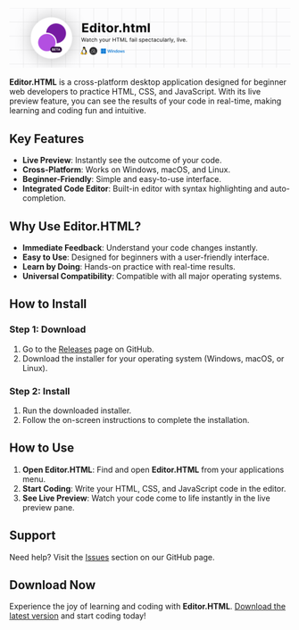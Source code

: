 ![image](/assets/header.png)

**Editor.HTML** is a cross-platform desktop application designed for beginner web developers to practice HTML, CSS, and JavaScript. With its live preview feature, you can see the results of your code in real-time, making learning and coding fun and intuitive.

## Key Features

- **Live Preview**: Instantly see the outcome of your code.
- **Cross-Platform**: Works on Windows, macOS, and Linux.
- **Beginner-Friendly**: Simple and easy-to-use interface.
- **Integrated Code Editor**: Built-in editor with syntax highlighting and auto-completion.

## Why Use Editor.HTML?

- **Immediate Feedback**: Understand your code changes instantly.
- **Easy to Use**: Designed for beginners with a user-friendly interface.
- **Learn by Doing**: Hands-on practice with real-time results.
- **Universal Compatibility**: Compatible with all major operating systems.

## How to Install

### Step 1: Download

1. Go to the [Releases](https://github.com/adityavijay21/editor.html/releases) page on GitHub.
2. Download the installer for your operating system (Windows, macOS, or Linux).

### Step 2: Install

1. Run the downloaded installer.
2. Follow the on-screen instructions to complete the installation.

## How to Use

1. **Open Editor.HTML**: Find and open **Editor.HTML** from your applications menu.
2. **Start Coding**: Write your HTML, CSS, and JavaScript code in the editor.
3. **See Live Preview**: Watch your code come to life instantly in the live preview pane.

## Support

Need help? Visit the [Issues](https://github.com/adityavijay21/editor.html/issues) section on our GitHub page.

## Download Now

Experience the joy of learning and coding with **Editor.HTML**. [Download the latest version](https://github.com/adityavijay21/editor.html/releases) and start coding today!
